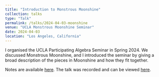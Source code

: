 ```yaml
---
title: "Introduction to Monstrous Moonshine"
collection: talks
type: "Talk"
permalink: /talks/2024-04-03-moonshine
venue: "UCLA Monstrous Moonshine Seminar"
date: 2024-04-03
location: "Los Angeles, California"
---
```


I organised the UCLA Participating Algebra Seminar in Spring 2024. We discussed Monstrous Moonshine, and I introduced the seminar by giving a broad description of the pieces in Moonshine and how they fit together.

Notes are available [here](https://max.steinbergfour.com/files/moonshine.pdf). The talk was recorded and can be viewed [here](https://www.youtube.com/watch?v=VkaKgoDZqHo).
